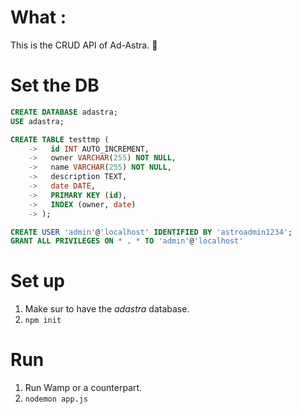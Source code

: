 # What :
This is the CRUD API of Ad-Astra. 🌟

# Set the DB

```sql
CREATE DATABASE adastra;
USE adastra;

CREATE TABLE testtmp (
    ->   id INT AUTO_INCREMENT,
    ->   owner VARCHAR(255) NOT NULL,
    ->   name VARCHAR(255) NOT NULL,
    ->   description TEXT,
    ->   date DATE,
    ->   PRIMARY KEY (id),
    ->   INDEX (owner, date)
    -> );

CREATE USER 'admin'@'localhost' IDENTIFIED BY 'astroadmin1234';
GRANT ALL PRIVILEGES ON * . * TO 'admin'@'localhost'
```

# Set up

1. Make sur to have the *adastra* database. 
2. `npm init`

# Run 

1. Run Wamp or a counterpart. 
2. `nodemon app.js`